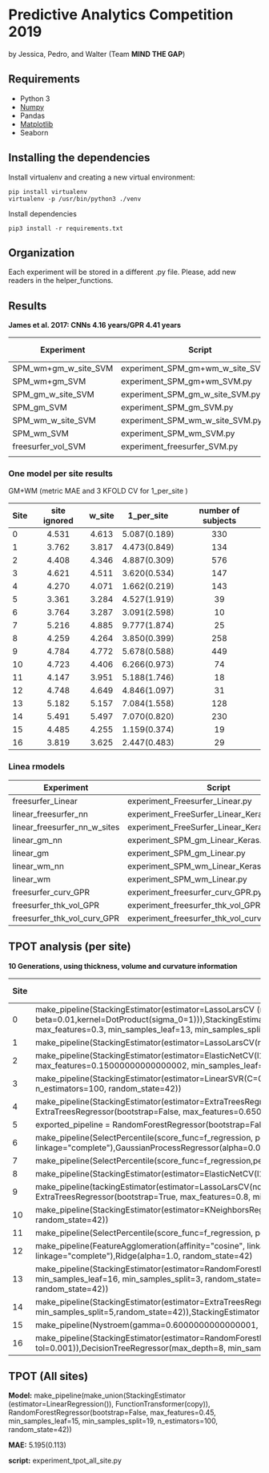 # Predictive Analytics Competition 2019
by Jessica, Pedro, and Walter (Team **MIND THE GAP**)


## Requirements
- Python 3
- [Numpy](http://www.numpy.org/)
- Pandas
- [Matplotlib](https://matplotlib.org/)
- Seaborn

## Installing the dependencies
Install virtualenv and creating a new virtual environment:

    pip install virtualenv
    virtualenv -p /usr/bin/python3 ./venv

Install dependencies

    pip3 install -r requirements.txt

## Organization
Each experiment will be stored in a different .py file. Please, add new readers in the helper_functions.

## Results
**James et al. 2017: CNNs 4.16 years/GPR 4.41 years**

| Experiment | Script | MAE (years) |
|---|---|:---:|
| SPM_wm+gm_w_site_SVM | experiment_SPM_gm+wm_w_site_SVM.py | 4.530 |
| SPM_wm+gm_SVM | experiment_SPM_gm+wm_SVM.py | 4.571 |
| SPM_gm_w_site_SVM | experiment_SPM_gm_w_site_SVM.py |  5.003 |
| SPM_gm_SVM | experiment_SPM_gm_SVM.py | 5.004 |
| SPM_wm_w_site_SVM | experiment_SPM_wm_w_site_SVM.py  | 5.417 |
| SPM_wm_SVM | experiment_SPM_wm_SVM.py | 5.589 |
| freesurfer_vol_SVM | experiment_freesurfer_SVM.py | 7.187 |
|  |  |  |


### One model per site results 

GM+WM (metric MAE and 3 KFOLD CV for 1_per_site )

| Site | site ignored | w_site | 1_per_site | number of subjects |
|---|:---:|:---:|:---:|:---:|
| 0 | 4.531 | 4.613 | 5.087(0.189) | 330
| 1 | 3.762 | 3.817 | 4.473(0.849) | 134
| 2 | 4.408 | 4.346 | 4.887(0.309) | 576
| 3 | 4.621 | 4.511 | 3.620(0.534) | 147
| 4 | 4.270 | 4.071 | 1.662(0.219) | 143
| 5 | 3.361 | 3.284 | 4.527(1.919) | 39
| 6 | 3.764 | 3.287 | 3.091(2.598) | 10
| 7 | 5.216 | 4.885 | 9.777(1.874) | 25
| 8 | 4.259 | 4.264 | 3.850(0.399) | 258
| 9 | 4.784 | 4.772 | 5.678(0.588) | 449 
| 10 | 4.723 | 4.406 | 6.266(0.973) | 74
| 11 | 4.147 | 3.951 | 5.188(1.746) | 18
| 12 | 4.748 | 4.649 | 4.846(1.097) | 31
| 13 | 5.182 | 5.157 | 7.084(1.558) | 128 
| 14 | 5.491 | 5.497 | 7.070(0.820) | 230
| 15 | 4.485 | 4.255 | 1.159(0.374) | 19
| 16 | 3.819 | 3.625 | 2.447(0.483) | 29

### Linea rmodels
| Experiment | Script | MAE (years) |
|---|---|:---:|
| freesurfer_Linear | experiment_Freesurfer_Linear.py | 7.200(0.157) |
| linear_freesurfer_nn | experiment_FreeSurfer_Linear_Keras.py | 7.109(0.345) |
| linear_freesurfer_nn_w_sites | experiment_FreeSurfer_Linear_Keras_w_sites.py | 7.143 (0.332) |
| linear_gm_nn | experiment_SPM_gm_Linear_Keras.py | 5.803(0.053) |
| linear_gm | experiment_SPM_gm_Linear.py | 13.609(0.397) |
| linear_wm_nn | experiment_SPM_wm_Linear_Keras.py | 6.530(0.110) |
| linear_wm | experiment_SPM_wm_Linear.py | 13.613(0.385) |
| freesurfer_curv_GPR | experiment_freesurfer_curv_GPR.py | 7.200 |
| freesurfer_thk_vol_GPR | experiment_freesurfer_thk_vol_GPR.py | 6.385 |
| freesurfer_thk_vol_curv_GPR | experiment_freesurfer_thk_vol_curv_GPR.py | 6.132 |

## TPOT analysis (per site)
**10 Generations, using thickness, volume and curvature information**

| Site | Model | MAE (years) | n_test| n_train |
|---|---|:---:|--|--|
| 0 |make_pipeline(StackingEstimator(estimator=LassoLarsCV (normalize=True)),StackingEstimator(estimator=RVR(alpha=1e-06, beta=0.01,kernel=DotProduct(sigma_0=1))),StackingEstimator(estimator=LassoLarsCV(normalize=True)),StackingEstimator(estimator=LassoLarsCV(normalize=False)),StackingEstimator(estimator=Ridge(alpha=10.0,random_state=42)),RandomForestRegressor(bootstrap=True, max_features=0.3, min_samples_leaf=13, min_samples_split=16, n_estimators=100, random_state=42)) | 5.557 | 83 | 247 |
| 1 | make_pipeline(StackingEstimator(estimator=LassoLarsCV(normalize=True)),KNeighborsRegressor(n_neighbors=9,  p=2,weights="uniform")) | 4.101 | 34 | 100 |
| 2 | make_pipeline(StackingEstimator(estimator=ElasticNetCV(l1_ratio=0.8500000000000001, random_state=42, tol=0.0001)),FeatureAgglomeration(affinity="l1", linkage="average"), StackingEstimator(estimator=ExtraTreesRegressor(bootstrap=True, max_features=0.15000000000000002, min_samples_leaf=1, min_samples_split=8, n_estimators=100, random_state=42)),SelectFwe(score_func=f_regression, alpha=0.022),Ridge(alpha=10.0,random_state=42))| 4.721 | 144 | 430 |
| 3 | make_pipeline(StackingEstimator(estimator=LinearSVR(C=0.5, dual=False, epsilon=1.0, loss="squared_epsilon_insensitive", random_state=42, tol=0.01)),RandomForestRegressor(bootstrap=True, max_features=0.3, min_samples_leaf=1, min_samples_split=14, n_estimators=100, random_state=42))| 4.027 | 37 | 110|
| 4 | make_pipeline(StackingEstimator(estimator=ExtraTreesRegressor(bootstrap=False, max_features=0.35000000000000003, min_samples_leaf=9, min_samples_split=16, n_estimators=100, random_state=42)), StackingEstimator(estimator=Ridge(alpha=1.0, random_state=42)), ExtraTreesRegressor(bootstrap=False, max_features=0.6500000000000001, min_samples_leaf=13, min_samples_split=17, n_estimators=100, random_state=42)) | 2.05  | 36 | 107 |
| 5 | exported_pipeline = RandomForestRegressor(bootstrap=False, max_features=0.4, min_samples_leaf=6, min_samples_split=9, n_estimators=100, random_state=42) | 6.667 | 10 | 29 |
| 6 | make_pipeline(SelectPercentile(score_func=f_regression, percentile=27),StackingEstimator(estimator=GaussianProcessRegressor(alpha=0.015, kernel=RBF(length_scale=1), random_state=42)),FeatureAgglomeration(affinity="manhattan", linkage="complete"),GaussianProcessRegressor(alpha=0.001, kernel=DotProduct(sigma_0=1), random_state=42)) | 5.94 | 3 | 7|
| 7 |make_pipeline(SelectPercentile(score_func=f_regression,percentile=84), StackingEstimator(estimator=ElasticNetCV(l1_ratio=0.05, random_state=42, tol=0.1)),ElasticNetCV(l1_ratio=0.5, random_state=42, tol=0.001)) | 5.638 | 7 | 18 |
| 8 | make_pipeline(StackingEstimator(estimator=ElasticNetCV(l1_ratio=0.8, random_state=42, tol=0.1)), RandomForestRegressor(bootstrap=False, max_features=0.35000000000000003, min_samples_leaf=19, min_samples_split=18, n_estimators=100, random_state=42))  | 3.938 | 46 | 135 |
| 9 | make_pipeline(tackingEstimator(estimator=LassoLarsCV(normalize=True)),StackingEstimator(estimator=RandomForestRegressor(bootstrap=True, max_features=0.5, min_samples_leaf=7, min_samples_split=3, n_estimators=100, random_state=42)), ExtraTreesRegressor(bootstrap=True, max_features=0.8, min_samples_leaf=5, min_samples_split=18, n_estimators=100, random_state=42))) | 6.685 | 112 | 336 |
| 10 | make_pipeline(StackingEstimator(estimator=KNeighborsRegressor(n_neighbors=7, p=2, weights="uniform")),StackingEstimator(estimator=DecisionTreeRegressor(max_depth=10, min_samples_leaf=15, min_samples_split=16, random_state=42)),Ridge(alpha=10.0, random_state=42)) | 9.21 | 19 | 55 |
| 11 |make_pipeline(SelectPercentile(score_func=f_regression, percentile=25),SelectPercentile(score_func=f_regression,percentile=89),RVR(alpha=0.01, beta=1e-10, kernel=DotProduct(sigma_0=1))) | 4.213 | 13 | 5|
| 12 | make_pipeline(FeatureAgglomeration(affinity="cosine", linkage="average"),  StackingEstimator(estimator=DecisionTreeRegressor(max_depth=1, min_samples_leaf=3, min_samples_split=5, random_state=42)),FeatureAgglomeration(affinity="manhattan", linkage="complete"),Ridge(alpha=1.0, random_state=42) | 4.375 | 8 | 23 |
| 13 |make_pipeline(StackingEstimator(estimator=RandomForestRegressor(bootstrap=False, max_features=0.8, min_samples_leaf=20, min_samples_split=11, n_estimators=100, random_state=42)),StackingEstimator(estimator=DecisionTreeRegressor(max_depth=7, min_samples_leaf=16, min_samples_split=3, random_state=42)),StackingEstimator(estimator=RandomForestRegressor(bootstrap=True, max_features=0.5, min_samples_leaf=7, min_samples_split=17, n_estimators=100, random_state=42)),Ridge(alpha=100.0, random_state=42))| 10.155 | 32 | 96 |
| 14 | make_pipeline(StackingEstimator(estimator=ExtraTreesRegressor(bootstrap=False, max_features=0.55, min_samples_leaf=8, min_samples_split=19, n_estimators=100, random_state=42)),StackingEstimator(estimator=DecisionTreeRegressor(max_depth=1, min_samples_leaf=3, min_samples_split=5,random_state=42)),StackingEstimator(estimator=LinearRegression()),StackingEstimator(estimator=DecisionTreeRegressor(max_depth=1, min_samples_leaf=6, min_samples_split=10, random_state=42)),Ridge(alpha=10.0, random_state=42))| 10.849 | 15 | 42 |
| 15 | make_pipeline(Nystroem(gamma=0.6000000000000001, kernel="sigmoid", n_components=2, random_state=42), LinearRegression()) | 1.861 | 5 | 14 |
| 16 | make_pipeline(StackingEstimator(estimator=RandomForestRegressor(bootstrap=True, max_features=0.3, min_samples_leaf=18, min_samples_split=11, n_estimators=100, random_state=42)),StackingEstimator(estimator=ElasticNetCV(l1_ratio=0.9, random_state=42, tol=0.001)),DecisionTreeRegressor(max_depth=8, min_samples_leaf=6, min_samples_split=11, random_state=42)) | 2.22 | 7 | 21 |

## TPOT (All sites)

**Model:**  make_pipeline(make_union(StackingEstimator (estimator=LinearRegression()),
 FunctionTransformer(copy)),
 RandomForestRegressor(bootstrap=False,
                                      max_features=0.45,
                                      min_samples_leaf=15,
                                      min_samples_split=19,
                                      n_estimators=100,
                                      random_state=42))

**MAE:** 5.195(0.113)

**script:** experiment_tpot_all_site.py  
